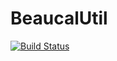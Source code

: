 # BeaucalUtil

[![Build Status](https://travis-ci.org/BeauCal/beaucal-util.svg?branch=master)](https://travis-ci.org/BeauCal/beaucal-util)
